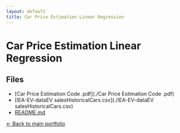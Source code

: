 ```yaml
---
layout: default
title: Car Price Estimation Linear Regression
---
```


# Car Price Estimation Linear Regression

## Files
- [Car Price Estimation Code .pdf](./Car Price Estimation Code .pdf)
- [IEA-EV-dataEV salesHistoricalCars.csv](./IEA-EV-dataEV salesHistoricalCars.csv)
- [README.md](./README.md)

[← Back to main portfolio](../index.md)
